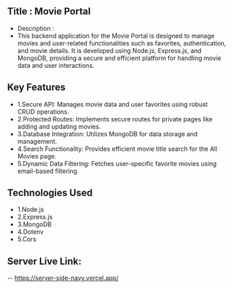 ## Title : Movie Portal

- Description :
- This backend application for the Movie Portal is designed to manage movies and user-related functionalities such as favorites, authentication, and movie details. It is developed using Node.js, Express.js, and MongoDB, providing a secure and efficient platform for handling movie data and user interactions.

## Key Features

- 1.Secure API: Manages movie data and user favorites using robust CRUD operations.
- 2.Protected Routes: Implements secure routes for private pages like adding and updating movies.
- 3.Database Integration: Utilizes MongoDB for data storage and management.
- 4.Search Functionality: Provides efficient movie title search for the All Movies page.
- 5.Dynamic Data Filtering: Fetches user-specific favorite movies using email-based filtering.

## Technologies Used

- 1.Node.js
- 2.Express.js
- 3.MongoDB
- 4.Dotenv
- 5.Cors

## Server Live Link:

-- https://server-side-navy.vercel.app/
